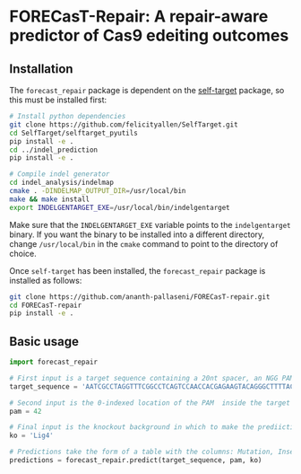 # FORECasT-Repair: A repair-aware predictor of Cas9 edeiting outcomes

## Installation
The `forecast_repair` package is dependent on the [self-target](https://github.com/felicityallen/SelfTarget) package, so this must be installed first:

```bash
# Install python dependencies
git clone https://github.com/felicityallen/SelfTarget.git
cd SelfTarget/selftarget_pyutils
pip install -e .
cd ../indel_prediction
pip install -e .

# Compile indel generator
cd indel_analysis/indelmap
cmake . -DINDELMAP_OUTPUT_DIR=/usr/local/bin
make && make install
export INDELGENTARGET_EXE=/usr/local/bin/indelgentarget
```
Make sure that the `INDELGENTARGET_EXE` variable points to the `indelgentarget` binary. If you want the binary to be installed into a different directory, change `/usr/local/bin` in the `cmake` command to point to the directory of choice. 

Once `self-target` has been installed, the `forecast_repair` package is installed as follows:
```bash
git clone https://github.com/ananth-pallaseni/FORECasT-repair.git
cd FORECasT-repair
pip install -e .
```

## Basic usage
```python
import forecast_repair

# First input is a target sequence containing a 20nt spacer, an NGG PAM, and at least 10nt of context on either side of the spacer
target_sequence = 'AATCGCCTAGGTTTCGGCCTCAGTCCAACCACGAGAAGTACAGGGCTTTTACCTTTGCAATCCGGATGGATGTGACGGA'

# Second input is the 0-indexed location of the PAM  inside the target sequence
pam = 42

# Final input is the knockout background in which to make the prediiction
ko = 'Lig4'

# Predictions take the form of a table with the columns: Mutation, Inserted Sequence, and Prediction.
predictions = forecast_repair.predict(target_sequence, pam, ko)

```

